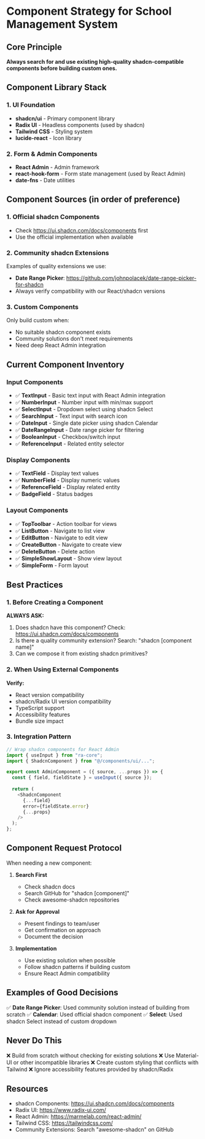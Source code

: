 # Component Strategy for School Management System

## Core Principle
**Always search for and use existing high-quality shadcn-compatible components before building custom ones.**

## Component Library Stack

### 1. UI Foundation
- **shadcn/ui** - Primary component library
- **Radix UI** - Headless components (used by shadcn)
- **Tailwind CSS** - Styling system
- **lucide-react** - Icon library

### 2. Form & Admin Components
- **React Admin** - Admin framework
- **react-hook-form** - Form state management (used by React Admin)
- **date-fns** - Date utilities

## Component Sources (in order of preference)

### 1. Official shadcn Components
- Check https://ui.shadcn.com/docs/components first
- Use the official implementation when available

### 2. Community shadcn Extensions
Examples of quality extensions we use:
- **Date Range Picker**: https://github.com/johnpolacek/date-range-picker-for-shadcn
- Always verify compatibility with our React/shadcn versions

### 3. Custom Components
Only build custom when:
- No suitable shadcn component exists
- Community solutions don't meet requirements
- Need deep React Admin integration

## Current Component Inventory

### Input Components
- ✅ **TextInput** - Basic text input with React Admin integration
- ✅ **NumberInput** - Number input with min/max support
- ✅ **SelectInput** - Dropdown select using shadcn Select
- ✅ **SearchInput** - Text input with search icon
- ✅ **DateInput** - Single date picker using shadcn Calendar
- ✅ **DateRangeInput** - Date range picker for filtering
- ✅ **BooleanInput** - Checkbox/switch input
- ✅ **ReferenceInput** - Related entity selector

### Display Components
- ✅ **TextField** - Display text values
- ✅ **NumberField** - Display numeric values
- ✅ **ReferenceField** - Display related entity
- ✅ **BadgeField** - Status badges

### Layout Components
- ✅ **TopToolbar** - Action toolbar for views
- ✅ **ListButton** - Navigate to list view
- ✅ **EditButton** - Navigate to edit view
- ✅ **CreateButton** - Navigate to create view
- ✅ **DeleteButton** - Delete action
- ✅ **SimpleShowLayout** - Show view layout
- ✅ **SimpleForm** - Form layout

## Best Practices

### 1. Before Creating a Component

**ALWAYS ASK:**
1. Does shadcn have this component? Check: https://ui.shadcn.com/docs/components
2. Is there a quality community extension? Search: "shadcn [component name]"
3. Can we compose it from existing shadcn primitives?

### 2. When Using External Components

**Verify:**
- React version compatibility
- shadcn/Radix UI version compatibility
- TypeScript support
- Accessibility features
- Bundle size impact

### 3. Integration Pattern

```typescript
// Wrap shadcn components for React Admin
import { useInput } from "ra-core";
import { ShadcnComponent } from "@/components/ui/...";

export const AdminComponent = ({ source, ...props }) => {
  const { field, fieldState } = useInput({ source });
  
  return (
    <ShadcnComponent
      {...field}
      error={fieldState.error}
      {...props}
    />
  );
};
```

## Component Request Protocol

When needing a new component:

1. **Search First**
   - Check shadcn docs
   - Search GitHub for "shadcn [component]"
   - Check awesome-shadcn repositories

2. **Ask for Approval**
   - Present findings to team/user
   - Get confirmation on approach
   - Document the decision

3. **Implementation**
   - Use existing solution when possible
   - Follow shadcn patterns if building custom
   - Ensure React Admin compatibility

## Examples of Good Decisions

✅ **Date Range Picker**: Used community solution instead of building from scratch
✅ **Calendar**: Used official shadcn component
✅ **Select**: Used shadcn Select instead of custom dropdown

## Never Do This

❌ Build from scratch without checking for existing solutions
❌ Use Material-UI or other incompatible libraries
❌ Create custom styling that conflicts with Tailwind
❌ Ignore accessibility features provided by shadcn/Radix

## Resources

- shadcn Components: https://ui.shadcn.com/docs/components
- Radix UI: https://www.radix-ui.com/
- React Admin: https://marmelab.com/react-admin/
- Tailwind CSS: https://tailwindcss.com/
- Community Extensions: Search "awesome-shadcn" on GitHub